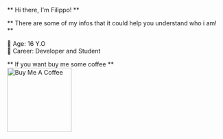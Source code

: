 ** Hi there, I'm Filippo! **<br>

** There are some of my infos that it could help you understand who i am! **<br>

🎂 Age: 16 Y.O<br>
🔧 Career: Developer and Student


** If you want buy me some coffee **<br>
<a href="https://www.buymeacoffee.com/FilippoHero" target="_blank"><img src="https://cdn.buymeacoffee.com/buttons/v2/default-red.png" alt="Buy Me A Coffee" width="150" ></a>
